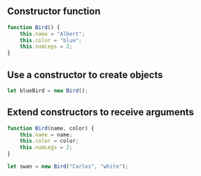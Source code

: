 ## Constructor function

```js
function Bird() {
	this.name = "Albert";
	this.color = "blue";
	this.numLegs = 2;
}
```

## Use a constructor to create objects

```js
let blueBird = new Bird();
```

## Extend constructors to receive arguments

```js
function Bird(name, color) {
	this.name = name;
	this.color = color;
	this.numLegs = 2;
}

let swan = new Bird("Carlos", "white");
```
